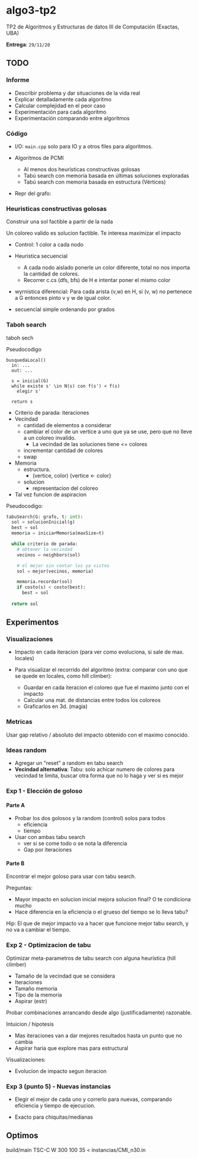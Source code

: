 # algo3-tp2

TP2 de Algoritmos y Estructuras de datos III de Computación (Exactas, UBA)

**Entrega**: `29/11/20`

## TODO

### Informe

- Describir problema y dar situaciones de la vida real
- Explicar detalladamente cada algoritmo
- Calcular complejidad en el peor caso
- Experimentación para cada algoritmo
- Experimentación comparando entre algoritmos

### Código

- I/O: `main.cpp` solo para IO y a otros files para algoritmos.
- Algoritmos de PCMI
  - Al menos dos heurísticas constructivas golosas
  - Tabú search con memoria basada en últimas soluciones exploradas
  - Tabú search con memoria basada en estructura (Vértices)

- Repr del grafo:

### Heuristicas constructivas golosas

Construir una sol factible a partir de la nada

Un coloreo valido es solucion factible. Te interesa maximizar el impacto

- Control: 1 color a cada nodo

- Heuristica secuencial
  - A cada nodo aislado ponerle un color diferente, total no nos importa la cantidad de colores.
  - Recorrer c.cs (dfs, bfs) de H e intentar poner el mismo color

- wyrnistica diferencial: Para cada arista (v,w) en H, si (v, w) no pertenece a G entonces pinto v y w de igual color.

- secuencial simple ordenando por grados

### Taboh search

taboh sech

Pseudocodigo

```text
busquedaLocal()
  in: ...
  out: ...

  s = inicial(G)
  while existe s' \in N(s) con f(s') < f(s)
    elegir s'
  
  return s
```

- Criterio de parada: iteraciones
- Vecindad
  - cantidad de elementos a considerar
  - cambiar el color de un vertice a uno que ya se use, pero que no lleve a un
    coloreo invalido.
    - La vecindad de las soluciones tiene <= colores
  - incrementar cantidad de colores
  - swap
- Memoria
  - estructura.
    - (vertice, color) {vertice <- color}
  - solucion
    - representacion del coloreo
- Tal vez funcion de aspiracion

Pseudocodigo:

```python
tabuSearch(G: grafo, t: int):
  sol = solucionInicial(g)
  best = sol
  memoria = iniciarMemoria(maxSize=t)

  while criterio de parada:
    # obtener la vecindad
    vecinos = neighbors(sol)

    # el mejor sin contar los ya vistos
    sol = mejor(vecinos, memoria)

    memoria.recordar(sol)
    if costo(s) < costo(best):
      best = sol
  
  return sol
```

## Experimentos

### Visualizaciones

- Impacto en cada iteracion (para ver como evoluciona, si sale de max. locales)

- Para visualizar el recorrido del algoritmo (extra: comparar con uno que se quede
en locales, como hill climber):
  - Guardar en cada iteracion el coloreo que fue el maximo junto con el impacto
  - Calcular una mat. de distancias entre todos los coloreos
  - Graficarlos en 3d. (magia)

### Metricas

Usar gap relativo / absoluto del impacto obtenido con el maximo conocido.

### Ideas random

- Agregar un "reset" a random en tabu search
- **Vecindad alternativa**: Tabu: solo achicar numero de colores para vecindad te limita, buscar otra forma
que no lo haga y ver si es mejor

### Exp 1 - Elección de goloso

#### Parte A

- Probar los dos golosos y la random (control) solos para todos
  - eficiencia
  - tiempo
- Usar con ambas tabu search
  - ver si se come todo o se nota la diferencia
  - Gap por iteraciones  

#### Parte B

Encontrar el mejor goloso para usar con tabu search.

Preguntas:

- Mayor impacto en solucion inicial mejora solucion final? O te condiciona mucho
- Hace diferencia en la eficiencia o el grueso del tiempo se lo lleva tabu?

Hip: El que de mejor impacto va a hacer que funcione mejor tabu search, y no va
a cambiar el tiempo.

### Exp 2 - Optimizacion de tabu

Optimizar meta-parametros de tabu search con alguna heurística (hill climber)

- Tamaño de la vecindad que se considera
- Iteraciones
- Tamaño memoria
- Tipo de la memoria
- Aspirar (estr)

Probar combinaciones arrancando desde algo (justificadamente) razonable.

Intuicion / hipotesis

- Mas iteraciones van a dar mejores resultados hasta un punto que no cambia
- Aspirar haria que explore mas para estructural

Visualizaciones:

- Evolucion de impacto segun iteracion

### Exp 3 (punto 5) - Nuevas instancias

- Elegir el mejor de cada uno y correrlo para nuevas, comparando eficiencia y
  tiempo de ejecucion.

- Exacto para chiquitas/medianas


## Optimos

build/main TSC-C W 300 100 35 < instancias/CMI_n30.in